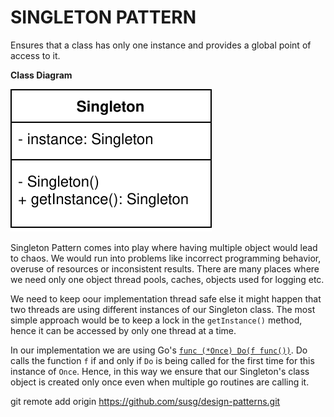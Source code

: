 # SINGLETON PATTERN

Ensures that a class has only one instance and provides a global point of access to it.

__Class Diagram__

![Figure](cd.drawio.svg)

Singleton Pattern comes into play where having multiple object would lead to chaos. We would run into problems like incorrect programming behavior, overuse of resources or inconsistent results. There are many places where we need only one object thread pools, caches, objects used for logging etc.

We need to keep oour implementation thread safe else it might happen that two threads are using different instances of our Singleton class. The most simple approach would be to keep a lock in the `getInstance()` method, hence it can be accessed by only one thread at a time.

In our implementation we are using Go's [`func (*Once) Do(f func())`](https://golang.org/pkg/sync/#Once.Do). Do calls the function `f` if and only if `Do` is being called for the first time for this instance of `Once`. Hence, in this way we ensure that our Singleton's class object is created only once even when multiple go routines are calling it.

git remote add origin https://github.com/susg/design-patterns.git